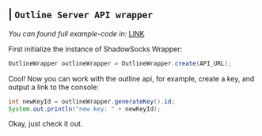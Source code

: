 ## | `Outline Server API wrapper`
*You can found full example-code in:* [LINK](https://github.com/dynomake/outline-java-wrapper/blob/master/src/test/java/me/dynomake/outline)

First initialize the instance of ShadowSocks Wrapper:
```java
OutlineWrapper outlineWrapper = OutlineWrapper.create(API_URL);
```

Cool! Now you can work with the outline api, for example, create a key, and output a link to the console:

```java
int newKeyId = outlineWrapper.generateKey().id;
System.out.println("new key: " + newKeyId);
```

Okay, just check it out.